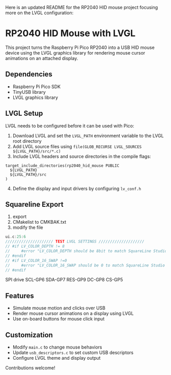  Here is an updated README for the RP2040 HID mouse project focusing more on the LVGL configuration:

# RP2040 HID Mouse with LVGL

This project turns the Raspberry Pi Pico RP2040 into a USB HID mouse device using the LVGL graphics library for rendering mouse cursor animations on an attached display.

## Dependencies

- Raspberry Pi Pico SDK
- TinyUSB library
- LVGL graphics library

## LVGL Setup

LVGL needs to be configured before it can be used with Pico:

1. Download LVGL and set the `LVGL_PATH` environment variable to the LVGL root directory 
2. Add LVGL source files using `file(GLOB_RECURSE LVGL_SOURCES ${LVGL_PATH}/src/*.c)`
3. Include LVGL headers and source directories in the compile flags:

```
target_include_directories(rp2040_hid_mouse PUBLIC 
  ${LVGL_PATH}
  ${LVGL_PATH}/src
)
```

4. Define the display and input drivers by configuring `lv_conf.h`



## Squareline Export

1. export
2. CMakelist  to  CMKBAK.txt
3. modify the file

```c
ui.c:25:6
///////////////////// TEST LVGL SETTINGS ////////////////////
// #if LV_COLOR_DEPTH != 8
//     #error "LV_COLOR_DEPTH should be 8bit to match SquareLine Studio's settings"
// #endif
// #if LV_COLOR_16_SWAP !=0
//     #error "LV_COLOR_16_SWAP should be 0 to match SquareLine Studio's settings"
// #endif
```
SPI drive
SCL-GP6
SDA-GP7
RES-GP9
DC-GP8
CS-GP5

## Features

- Simulate mouse motion and clicks over USB
- Render mouse cursor animations on a display using LVGL 
- Use on-board buttons for mouse click input

## Customization

- Modify `main.c` to change mouse behaviors
- Update `usb_descriptors.c` to set custom USB descriptors
- Configure LVGL theme and display output

Contributions welcome!
